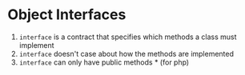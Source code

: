 # Object Interfaces

1. `interface` is a contract that specifies which methods a class must implement
2. `interface` doesn't case about how the methods are implemented
3. `interface` can only have public methods * (for php)

